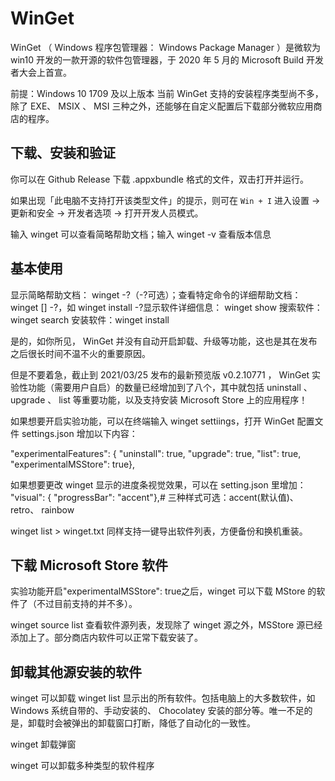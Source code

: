 # WinGet

WinGet （ Windows 程序包管理器： Windows Package Manager ）是微软为 win10 开发的一款开源的软件包管理器，于 2020 年 5 月的 Microsoft Build 开发者大会上首宣。

前提：Windows 10 1709 及以上版本
当前 WinGet 支持的安装程序类型尚不多，除了 EXE、 MSIX 、 MSI 三种之外，还能够在自定义配置后下载部分微软应用商店的程序。

## 下载、安装和验证

你可以在 Github Release 下载 .appxbundle 格式的文件，双击打开并运行。

如果出现「此电脑不支持打开该类型文件」的提示，则可在 `Win + I` 进入设置 -> 更新和安全 -> 开发者选项 -> 打开开发人员模式。

输入 winget 可以查看简略帮助文档；输入 winget -v 查看版本信息

## 基本使用

显示简略帮助文档： winget -?（-?可选）；查看特定命令的详细帮助文档： winget [] -?，如 winget install -?显示软件详细信息： winget show 搜索软件： winget search 安装软件：winget install 

是的，如你所见， WinGet 并没有自动开启卸载、升级等功能，这也是其在发布之后很长时间不温不火的重要原因。

但是不要着急，截止到 2021/03/25 发布的最新预览版 v0.2.10771 ， WinGet 实验性功能（需要用户自启）的数量已经增加到了八个，其中就包括 uninstall 、 upgrade 、 list 等重要功能，以及支持安装 Microsoft Store 上的应用程序！

如果想要开启实验功能，可以在终端输入 winget settiings，打开 WinGet 配置文件 settings.json 增加以下内容：

"experimentalFeatures": { "uninstall": true, "upgrade": true, "list": true, "experimentalMSStore": true},

如果想要更改 winget 显示的进度条视觉效果，可以在 setting.json 里增加：
"visual": { "progressBar": "accent"},# 三种样式可选：accent(默认值)、 retro、 rainbow

winget list > winget.txt 同样支持一键导出软件列表，方便备份和换机重装。

## 下载 Microsoft Store 软件

实验功能开启"experimentalMSStore": true之后，winget 可以下载 MStore 的软件了（不过目前支持的并不多）。

winget source list 查看软件源列表，发现除了 winget 源之外，MSStore 源已经添加上了。部分商店内软件可以正常下载安装了。

## 卸载其他源安装的软件

winget 可以卸载 winget list 显示出的所有软件。包括电脑上的大多数软件，如 Windows 系统自带的、手动安装的、 Chocolatey 安装的部分等。唯一不足的是，卸载时会被弹出的卸载窗口打断，降低了自动化的一致性。

winget 卸载弹窗

winget 可以卸载多种类型的软件程序
